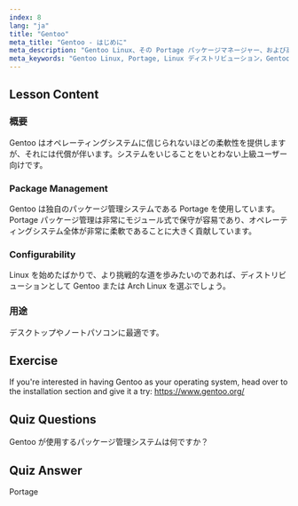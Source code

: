 ```yaml
---
index: 8
lang: "ja"
title: "Gentoo"
meta_title: "Gentoo - はじめに"
meta_description: "Gentoo Linux、その Portage パッケージマネージャー、および高い設定可能性について学びます。この柔軟なディストリビューションが、あなたの高度な Linux の旅に適しているかどうかを発見してください。"
meta_keywords: "Gentoo Linux, Portage, Linux ディストリビューション，Gentoo チュートリアル，Linux 初心者，Linux ガイド，Gentoo 設定可能性"
---
```


## Lesson Content

### 概要

Gentoo はオペレーティングシステムに信じられないほどの柔軟性を提供しますが、それには代償が伴います。システムをいじることをいとわない上級ユーザー向けです。

### Package Management

Gentoo は独自のパッケージ管理システムである Portage を使用しています。Portage パッケージ管理は非常にモジュール式で保守が容易であり、オペレーティングシステム全体が非常に柔軟であることに大きく貢献しています。

### Configurability

Linux を始めたばかりで、より挑戦的な道を歩みたいのであれば、ディストリビューションとして Gentoo または Arch Linux を選ぶでしょう。

### 用途

デスクトップやノートパソコンに最適です。

## Exercise

If you're interested in having Gentoo as your operating system, head over to the installation section and give it a try: <https://www.gentoo.org/>

## Quiz Questions

Gentoo が使用するパッケージ管理システムは何ですか？

## Quiz Answer

Portage
